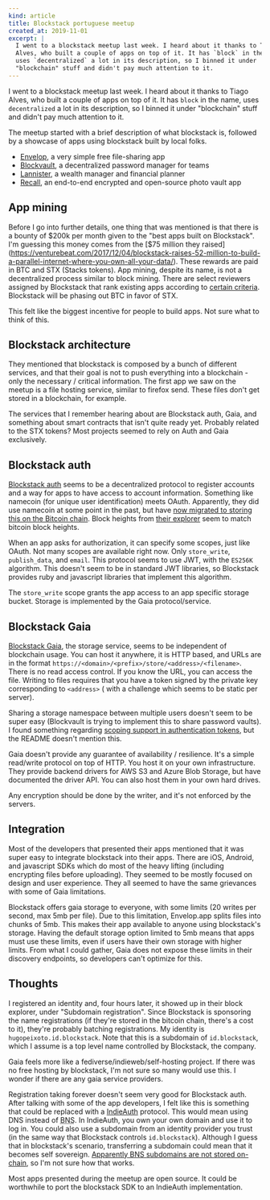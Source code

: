 ```yaml
---
kind: article
title: Blockstack portuguese meetup
created_at: 2019-11-01
excerpt: |
  I went to a blockstack meetup last week. I heard about it thanks to Tiago
  Alves, who built a couple of apps on top of it. It has `block` in the name,
  uses `decentralized` a lot in its description, so I binned it under
  "blockchain" stuff and didn't pay much attention to it.
---
```


I went to a blockstack meetup last week. I heard about it thanks to Tiago
Alves, who built a couple of apps on top of it. It has `block` in the name,
uses `decentralized` a lot in its description, so I binned it under
"blockchain" stuff and didn't pay much attention to it.

The meetup started with a brief description of what blockstack is, followed by
a showcase of apps using blockstack built by local folks.

- [Envelop](https://envelop.app/), a very simple free file-sharing app
- [Blockvault](https://blockvault.site/), a decentralized password manager for
  teams
- [Lannister](https://lannister.capital/), a wealth manager and financial
  planner
- [Recall](https://recall.photos/), an end-to-end encrypted and open-source
  photo vault app


## App mining

Before I go into further details, one thing that was mentioned is that there is
a bounty of $200k per month given to the "best apps built on Blockstack". I'm
guessing this money comes from the [$75 million they
raised](https://venturebeat.com/2017/12/04/blockstack-raises-52-million-to-build-a-parallel-internet-where-you-own-all-your-data/).
These rewards are paid in BTC and STX (Stacks tokens). App mining, despite its
name, is not a decentralized process similar to block mining. There are select
reviewers assigned by Blockstack that rank existing apps according to [certain
criteria](https://app.co/mining#how-are-apps-ranked). Blockstack will be
phasing out BTC in favor of STX.

This felt like the biggest incentive for people to build apps. Not sure what to
think of this.


## Blockstack architecture

They mentioned that blockstack is composed by a bunch of different services,
and that their goal is not to push everything into a blockchain - only the
necessary / critical information. The first app we saw on the meetup is a file
hosting service, similar to firefox send. These files don't get stored in a
blockchain, for example.

The services that I remember hearing about are Blockstack auth, Gaia, and
something about smart contracts that isn't quite ready yet. Probably related to
the STX tokens? Most projects seemed to rely on Auth and Gaia exclusively.


## Blockstack auth

[Blockstack auth](https://docs.blockstack.org/develop/overview_auth.html) seems
to be a decentralized protocol to register accounts and a way for apps to have
access to account information. Something like namecoin (for unique user
identification) meets OAuth. Apparently, they did use namecoin at some point in
the past, but have [now migrated to storing this on the Bitcoin
chain](https://docs.blockstack.org/core/naming/comparison.html#blockstack-vs-namecoin).
Block heights from [their explorer](https://explorer.blockstack.org) seem to
match bitcoin block heights.

When an app asks for authorization, it can specify some scopes, just like
OAuth. Not many scopes are available right now. Only `store_write`,
`publish_data`, and `email`. This protocol seems to use JWT, with the `ES256K`
algorithm. This doesn't seem to be in standard JWT libraries, so Blockstack
provides ruby and javascript libraries that implement this algorithm.

The `store_write` scope grants the app access to an app specific storage
bucket. Storage is implemented by the Gaia protocol/service.


## Blockstack Gaia

[Blockstack Gaia](https://docs.blockstack.org/storage/overview.html), the
storage service, seems to be independent of blockchain usage. You can host it
anywhere, it is HTTP based, and URLs are in the format
`https://<domain>/<prefix>/store/<address>/<filename>`. There is no read access
control. If you know the URL, you can access the file. Writing to files
requires that you have a token signed by the private key corresponding to
`<address>` ( with a challenge which seems to be static per server).

Sharing a storage namespace between multiple users doesn't seem to be super
easy (Blockvault is trying to implement this to share password vaults). I found
something regarding [scoping support in authentication
tokens](https://github.com/blockstack/gaia/issues/142), but the README doesn't
mention this.

Gaia doesn't provide any guarantee of availability / resilience. It's a simple
read/write protocol on top of HTTP. You host it on your own infrastructure.
They provide backend drivers for AWS S3 and Azure Blob Storage, but have
documented the driver API. You can also host them in your own hard drives.

Any encryption should be done by the writer, and it's not enforced by the
servers.


## Integration

Most of the developers that presented their apps mentioned that it was super
easy to integrate blockstack into their apps. There are iOS, Android, and
javascript SDKs which do most of the heavy lifting (including encrypting files
before uploading). They seemed to be mostly focused on design and user
experience. They all seemed to have the same grievances with some of Gaia
limitations.

Blockstack offers gaia storage to everyone, with some limits (20 writes per
second, max 5mb per file). Due to this limitation, Envelop.app splits files
into chunks of 5mb. This makes their app available to anyone using blockstack's
storage. Having the default storage option limited to 5mb means that apps must
use these limits, even if users have their own storage with higher limits. From
what I could gather, Gaia does not expose these limits in their discovery
endpoints, so developers can't optimize for this.


## Thoughts

I registered an identity and, four hours later, it showed up in their block
explorer, under "Subdomain registration". Since Blockstack is sponsoring the
name registrations (if they're stored in the bitcoin chain, there's a cost to
it), they're probably batching registrations. My identity is
`hugopeixoto.id.blockstack`. Note that this is a subdomain of `id.blockstack`,
which I assume is a top level name controlled by Blockstack, the company.

Gaia feels more like a fediverse/indieweb/self-hosting project. If there was no
free hosting by blockstack, I'm not sure so many would use this. I wonder if
there are any gaia service providers.

Registration taking forever doesn't seem very good for Blockstack auth. After
talking with some of the app developers, I felt like this is something that
could be replaced with a [IndieAuth](https://indieauth.com/) protocol. This
would mean using DNS instead of <abbr title="Blockstack Naming
Service">BNS</abbr>. In IndieAuth, you own your own domain and use it to log
in. You could also use a subdomain from an identity provider you trust (in the
same way that Blockstack controls `id.blockstack`). Although I guess that in
blockstack's scenario, transferring a subdomain could mean that it becomes self
sovereign. [Apparently BNS subdomains are not stored
on-chain](https://docs.blockstack.org/core/naming/namespaces.html), so I'm not
sure how that works.

Most apps presented during the meetup are open source. It could be worthwhile
to port the blockstack SDK to an IndieAuth implementation.
